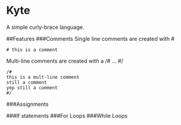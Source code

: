 # Kyte

A simple curly-brace language.

##Features
###Comments
Single line comments are created with #
```
# this is a comment
```
Multi-line comments are created with a /# ... #/
```
/#
this is a mult-line comment
still a comment
yep still a comment
#/
```
###Assignments

###If statements
###For Loops
###While Loops
